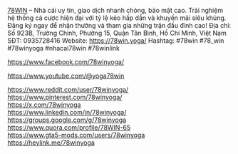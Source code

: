 <p><a href="https://78win.yoga/">78WIN</a> &ndash; Nh&agrave; c&aacute;i uy t&iacute;n, giao dịch nhanh ch&oacute;ng, bảo mật cao. Trải nghiệm hệ thống c&aacute; cược hiện đại với tỷ lệ k&egrave;o hấp dẫn v&agrave; khuyến m&atilde;i si&ecirc;u khủng. Đăng k&yacute; ngay để nhận thưởng v&agrave; tham gia những trận đấu đỉnh cao! Địa chỉ: Số 923B, Trường Chinh, Phường 15, Quận T&acirc;n B&igrave;nh, Hồ Ch&iacute; Minh, Việt Nam SĐT: 0935728416 Website: <a href="https://78win.yoga/">https://78win.yoga/</a> Hashtag: #78win #78_win #78winyoga #nhacai78win #78winlink</p>
<p><a href="https://www.facebook.com/78winyoga/">https://www.facebook.com/78winyoga/</a></p>
<p><a href="https://www.youtube.com/@yoga78win">https://www.youtube.com/@yoga78win</a></p>
<p><a href="https://www.reddit.com/user/78winyoga/" aria-invalid="true">https://www.reddit.com/user/78winyoga/</a> <br><a href="https://www.pinterest.com/78winyoga/">https://www.pinterest.com/78winyoga/</a> <br><a href="https://x.com/78winyoga" aria-invalid="true">https://x.com/78winyoga</a> <br><a href="https://www.linkedin.com/in/78winyoga/" aria-invalid="true">https://www.linkedin.com/in/78winyoga/</a> <br><a href="https://groups.google.com/g/78winyoga">https://groups.google.com/g/78winyoga</a> <br><a href="https://www.quora.com/profile/78WIN-65">https://www.quora.com/profile/78WIN-65</a> <br><a href="https://www.gta5-mods.com/users/78winyoga">https://www.gta5-mods.com/users/78winyoga</a> <br><a href="https://heylink.me/78winyoga" aria-invalid="true">https://heylink.me/78winyoga</a></p>
